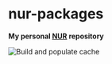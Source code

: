 # nur-packages

**My personal [NUR](https://github.com/nix-community/NUR) repository**

<!-- Remove this if you don't use github actions -->
![Build and populate cache](https://github.com/iopq/nur-packages/workflows/Build%20and%20populate%20cache/badge.svg)
